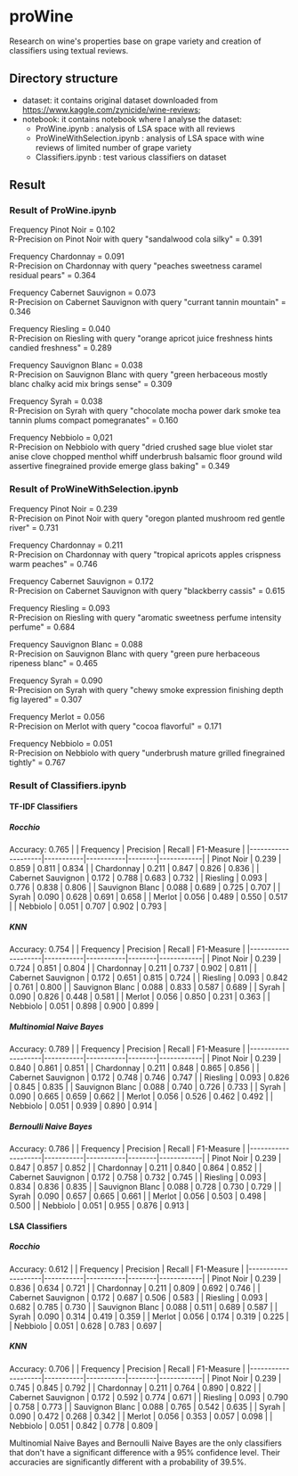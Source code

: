 # proWine
Research on wine's properties base on grape variety and creation of classifiers using textual reviews.

## Directory structure

* dataset: it contains original dataset downloaded from https://www.kaggle.com/zynicide/wine-reviews;
* notebook: it contains notebook where I analyse the dataset:
  * ProWine.ipynb : analysis of LSA space with all reviews
  * ProWineWithSelection.ipynb : analysis of LSA space with wine reviews of limited number of grape variety
  * Classifiers.ipynb : test various classifiers on dataset 

## Result

### Result of ProWine.ipynb
Frequency Pinot Noir =  0.102  
R-Precision on Pinot Noir with query "sandalwood cola silky" = 0.391

Frequency Chardonnay =  0.091  
R-Precision on Chardonnay with query "peaches sweetness caramel residual pears" = 0.364

Frequency Cabernet Sauvignon =  0.073  
R-Precision on Cabernet Sauvignon with query "currant tannin mountain" = 0.346

Frequency Riesling =  0.040  
R-Precision on Riesling with query "orange apricot juice freshness hints candied freshness" = 0.289

Frequency Sauvignon Blanc =  0.038  
R-Precision on Sauvignon Blanc with query "green herbaceous mostly blanc chalky acid mix brings sense" = 0.309

Frequency Syrah =  0.038  
R-Precision on Syrah with query "chocolate mocha power dark smoke tea tannin plums compact pomegranates" = 0.160

Frequency Nebbiolo = 0,021  
R-Precision on Nebbiolo with query "dried crushed sage blue violet star anise clove chopped menthol whiff underbrush balsamic floor ground wild assertive finegrained provide emerge glass baking" = 0.349

### Result of ProWineWithSelection.ipynb
Frequency Pinot Noir =  0.239  
R-Precision on Pinot Noir with query "oregon planted mushroom red gentle river" = 0.731

Frequency Chardonnay =  0.211  
R-Precision on Chardonnay with query "tropical apricots apples crispness warm peaches" = 0.746

Frequency Cabernet Sauvignon =  0.172  
R-Precision on Cabernet Sauvignon with query "blackberry cassis" = 0.615

Frequency Riesling =  0.093  
R-Precision on Riesling with query "aromatic sweetness perfume intensity perfume" = 0.684

Frequency Sauvignon Blanc =  0.088  
R-Precision on Sauvignon Blanc with query "green pure herbaceous ripeness blanc" = 0.465

Frequency Syrah =  0.090  
R-Precision on Syrah with query "chewy smoke expression finishing depth fig layered" = 0.307

Frequency Merlot =  0.056  
R-Precision on Merlot with query "cocoa flavorful" = 0.171

Frequency Nebbiolo = 0.051  
R-Precision on Nebbiolo with query "underbrush mature grilled finegrained tightly" = 0.767

### Result of Classifiers.ipynb
#### TF-IDF Classifiers
##### Rocchio 
Accuracy: 0.765
|                    | Frequency | Precision | Recall | F1-Measure |
|--------------------|-----------|-----------|--------|------------|
| Pinot Noir         | 0.239     | 0.859     | 0.811  | 0.834      |
| Chardonnay         | 0.211     | 0.847     | 0.826  | 0.836      |
| Cabernet Sauvignon | 0.172     | 0.788     | 0.683  | 0.732      |
| Riesling           | 0.093     | 0.776     | 0.838  | 0.806      |
| Sauvignon Blanc    | 0.088     | 0.689     | 0.725  | 0.707      |
| Syrah              | 0.090     | 0.628     | 0.691  | 0.658      |
| Merlot             | 0.056     | 0.489     | 0.550  | 0.517      |
| Nebbiolo           | 0.051     | 0.707     | 0.902  | 0.793      |

##### KNN 
Accuracy: 0.754
|                    | Frequency | Precision | Recall | F1-Measure |
|--------------------|-----------|-----------|--------|------------|
| Pinot Noir         | 0.239     | 0.724     | 0.851  | 0.804      |
| Chardonnay         | 0.211     | 0.737     | 0.902  | 0.811      |
| Cabernet Sauvignon | 0.172     | 0.651     | 0.815  | 0.724      |
| Riesling           | 0.093     | 0.842     | 0.761  | 0.800      |
| Sauvignon Blanc    | 0.088     | 0.833     | 0.587  | 0.689      |
| Syrah              | 0.090     | 0.826     | 0.448  | 0.581      |
| Merlot             | 0.056     | 0.850     | 0.231  | 0.363      |
| Nebbiolo           | 0.051     | 0.898     | 0.900  | 0.899      |

##### Multinomial Naive Bayes 
Accuracy: 0.789
|                    | Frequency | Precision | Recall | F1-Measure |
|--------------------|-----------|-----------|--------|------------|
| Pinot Noir         | 0.239     | 0.840     | 0.861  | 0.851      |
| Chardonnay         | 0.211     | 0.848     | 0.865  | 0.856      |
| Cabernet Sauvignon | 0.172     | 0.748     | 0.746  | 0.747      |
| Riesling           | 0.093     | 0.826     | 0.845  | 0.835      |
| Sauvignon Blanc    | 0.088     | 0.740     | 0.726  | 0.733      |
| Syrah              | 0.090     | 0.665     | 0.659  | 0.662      |
| Merlot             | 0.056     | 0.526     | 0.462  | 0.492      |
| Nebbiolo           | 0.051     | 0.939     | 0.890  | 0.914      |

##### Bernoulli Naive Bayes 
Accuracy: 0.786
|                    | Frequency | Precision | Recall | F1-Measure |
|--------------------|-----------|-----------|--------|------------|
| Pinot Noir         | 0.239     | 0.847     | 0.857  | 0.852      |
| Chardonnay         | 0.211     | 0.840     | 0.864  | 0.852      |
| Cabernet Sauvignon | 0.172     | 0.758     | 0.732  | 0.745      |
| Riesling           | 0.093     | 0.834     | 0.836  | 0.835      |
| Sauvignon Blanc    | 0.088     | 0.728     | 0.730  | 0.729      |
| Syrah              | 0.090     | 0.657     | 0.665  | 0.661      |
| Merlot             | 0.056     | 0.503     | 0.498  | 0.500      |
| Nebbiolo           | 0.051     | 0.955     | 0.876  | 0.913      |

#### LSA Classifiers

##### Rocchio 
Accuracy: 0.612
|                    | Frequency | Precision | Recall | F1-Measure |
|--------------------|-----------|-----------|--------|------------|
| Pinot Noir         | 0.239     | 0.836     | 0.634  | 0.721      |
| Chardonnay         | 0.211     | 0.809     | 0.692  | 0.746      |
| Cabernet Sauvignon | 0.172     | 0.687     | 0.506  | 0.583      |
| Riesling           | 0.093     | 0.682     | 0.785  | 0.730      |
| Sauvignon Blanc    | 0.088     | 0.511     | 0.689  | 0.587      |
| Syrah              | 0.090     | 0.314     | 0.419  | 0.359      |
| Merlot             | 0.056     | 0.174     | 0.319  | 0.225      |
| Nebbiolo           | 0.051     | 0.628     | 0.783  | 0.697      |

##### KNN 
Accuracy: 0.706
|                    | Frequency | Precision | Recall | F1-Measure |
|--------------------|-----------|-----------|--------|------------|
| Pinot Noir         | 0.239     | 0.745     | 0.845  | 0.792      |
| Chardonnay         | 0.211     | 0.764     | 0.890  | 0.822      |
| Cabernet Sauvignon | 0.172     | 0.592     | 0.774  | 0.671      |
| Riesling           | 0.093     | 0.790     | 0.758  | 0.773      |
| Sauvignon Blanc    | 0.088     | 0.765     | 0.542  | 0.635      |
| Syrah              | 0.090     | 0.472     | 0.268  | 0.342      |
| Merlot             | 0.056     | 0.353     | 0.057  | 0.098      |
| Nebbiolo           | 0.051     | 0.842     | 0.778  | 0.809      |


Multinomial Naive Bayes and Bernoulli Naive Bayes are the only classifiers that don't have a significant difference with a 95% confidence level. 
Their accuracies are significantly different with a probability of 39.5%.
